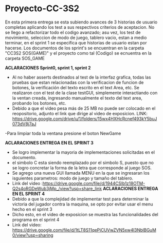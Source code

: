 # Proyecto-CC-3S2
En esta primera entrega se esta subiendo avances de 3 historias de usuario completas aplicando los test a sus respectivos criterios de aceptacion. 
No se llego a refactorizar todo el codigo avanzado; asu vez, los test de movimiento, seleccion de modo de juego, tablero vacio, estan a medio terminar, en el sprint 1
se especifica que historias de usuario estan por hacerse.
Los documentos de los sprint's se encuentran en la carpeta "CC3S2 SOS(GAME)" y el proyecto como tal (Codigo) se ecnuentra en la carpeta SOS_GAME

**ACLARACIONES Sprint0, sprint 1, sprint 2**
- Al no haber asserts destinados al test de la interfaz grafica, todas las pruebas que estan relacionadas con la verificacion de funcion de botones, la verificación
del texto escrito en el text Area, etc. Se realizaron con el test de la clase testGUI, simplemente interactiando con la ventan creada, ingresando manualmente
el texto del text area, probando los botones, etc.
- Debido a que el video pesa más de 25 MB no puede ser colocado en el reopositorio, adjunto el link que dirige al video de exposicion.
LINK: https://drive.google.com/drive/u/1/folders/15wx4HXHcRcnef493kY5buJ073dV8j7aJ

-Para limpiar toda la ventana presione el boton NewGame

**ACLARACIONES ENTREGA EN EL SPRINT 3**
- Se logro implementar la mayoria de implementaciones solicitadas en el documento.
- el simbolo C esta siendo reemplazado por el simbolo S, puesto que no se logro concretar la forma de la letra que corresponde al juego SOS.
- Se agrego una nueva GUI llamada MENU en la que se ingresaran los isguientes parametros: modo de juego y tamaño del tablero.
- Link del video :https://drive.google.com/file/d/1944CSIb1z18OTM-Q2s4oRGDeWub3jMp_/view?usp=share_link
**ACLARACIONES ENTREGA EN EL SPRINT 4**
- Debido a que la complejidad de implementar test para determinar la victoria del jugador contra la maquina, se opto por evitar usar el menu hecho en el sprint 3
- Dicho esto, en el video de exposicion se muestra las funcionalidades del programa en el sprint 4
- Link del video: https://drive.google.com/file/d/1tLT8S11qePjCUVwZVN5xw4l3NblBGuM0/view?usp=sharing
